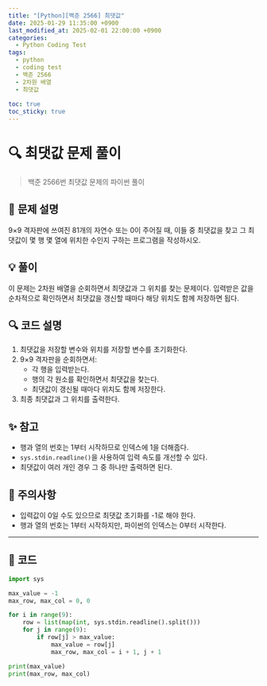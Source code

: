 ```yaml
---
title: "[Python][백준 2566] 최댓값"
date: 2025-01-29 11:35:00 +0900
last_modified_at: 2025-02-01 22:00:00 +0900
categories:
  - Python Coding Test
tags:
  - python
  - coding test
  - 백준 2566
  - 2차원 배열
  - 최댓값
    
toc: true
toc_sticky: true
---
```


# 🔍 최댓값 문제 풀이

> 백준 2566번 최댓값 문제의 파이썬 풀이

## 📝 문제 설명

9×9 격자판에 쓰여진 81개의 자연수 또는 0이 주어질 때, 이들 중 최댓값을 찾고 그 최댓값이 몇 행 몇 열에 위치한 수인지 구하는 프로그램을 작성하시오.

## 💡 풀이

이 문제는 2차원 배열을 순회하면서 최댓값과 그 위치를 찾는 문제이다. 입력받은 값을 순차적으로 확인하면서 최댓값을 갱신할 때마다 해당 위치도 함께 저장하면 됩다.

## 🔍 코드 설명

1. 최댓값을 저장할 변수와 위치를 저장할 변수를 초기화한다.
2. 9×9 격자판을 순회하면서:
   - 각 행을 입력받는다.
   - 행의 각 원소를 확인하면서 최댓값을 찾는다.
   - 최댓값이 갱신될 때마다 위치도 함께 저장한다.
3. 최종 최댓값과 그 위치를 출력한다.

## ✨ 참고

- 행과 열의 번호는 1부터 시작하므로 인덱스에 1을 더해줍다.
- `sys.stdin.readline()`을 사용하여 입력 속도를 개선할 수 있다.
- 최댓값이 여러 개인 경우 그 중 하나만 출력하면 된다.

## 🎯 주의사항

- 입력값이 0일 수도 있으므로 최댓값 초기화를 -1로 해야 한다.
- 행과 열의 번호는 1부터 시작하지만, 파이썬의 인덱스는 0부터 시작한다.

---

## 📝 코드

```python
import sys

max_value = -1
max_row, max_col = 0, 0

for i in range(9):
    row = list(map(int, sys.stdin.readline().split()))
    for j in range(9):
        if row[j] > max_value:
            max_value = row[j]
            max_row, max_col = i + 1, j + 1

print(max_value)
print(max_row, max_col)
``` 
